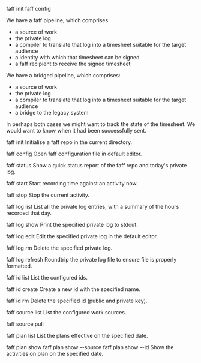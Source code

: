 faff init
faff config

We have a faff pipeline, which comprises:
- a source of work
- the private log
- a compiler to translate that log into a timesheet suitable for the target audience
- a identity with which that timesheet can be signed
- a faff recipient to receive the signed timesheet

We have a bridged pipeline, which comprises:
- a source of work
- the private log
- a compiler to translate that log into a timesheet suitable for the target audience
- a bridge to the legacy system

In perhaps both cases we might want to track the state of the timesheet. We would want to know when it had been successfully sent.


faff init
Initialise a faff repo in the current directory.

faff config
Open faff configuration file in default editor.

faff status
Show a quick status report of the faff repo and today's private log.

faff start
Start recording time against an activity now.

faff stop
Stop the current activity.

faff log list 
List all the private log entries, with a summary of the hours recorded that day.

faff log show <date>
Print the specified private log to stdout.

faff log edit <date>
Edit the specified private log in the default editor.

faff log rm <date>
Delete the specified private log.

faff log refresh <date>
Roundtrip the private log file to ensure file is properly formatted.

faff id list
List the configured ids.

faff id create <name>
Create a new id with the specified name.

faff id rm <name>
Delete the specified id (public and private key).

faff source list
List the configured work sources.

faff source pull

faff plan list <date>
List the plans effective on the specified date.

faff plan show <date>
faff plan show --source <source>
faff plan show --id <id>
Show the activities on plan on the specified date.